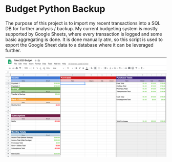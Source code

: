 # Budget Python Backup

The purpose of this project is to import my recent transactions into a SQL DB for further analysis / backup. 
My current budgeting system is mostly supported by Google Sheets, where every transaction is logged and some basic aggregating is done. It is done manually atm, so this script is used to export the Google Sheet data to a database where it can be leveraged further. 

![Google Sheets Example](/budget_example.png)
